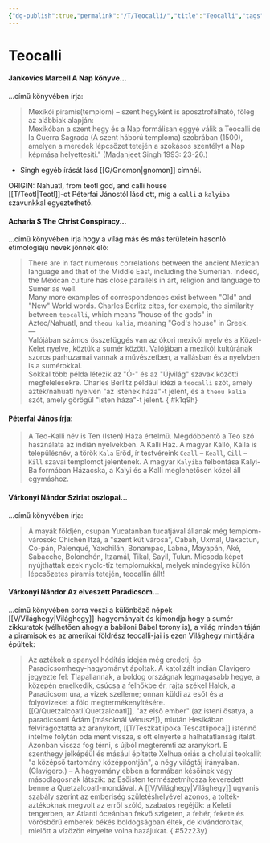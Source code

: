 ```yaml
---
{"dg-publish":true,"permalink":"/T/Teocalli/","title":"Teocalli","tags":["Englishtexttranslated"],"created":"2025-05-01T10:28","updated":"2025-09-23T20:31"}
---
```



# Teocalli

#### Jankovics Marcell A Nap könyve...  

...című könyvében írja:  
> Mexikói piramis(templom) – szent hegyként is aposztrofálható, főleg az alábbiak alapján:  
> Mexikóban a szent hegy és a Nap formálisan eggyé válik a Teocalli de la Guerra Sagrada (A szent háború temploma) szobrában (1500), amelyen a meredek lépcsőzet tetején a szokásos szentélyt a Nap képmása helyettesíti." (Madanjeet Singh 1993: 23-26.)  
- Singh egyéb írását lásd [[G/Gnomon\|gnomon]] címnél.

ORIGIN: Nahuatl, from teotl god, and calli house  
[[T/Teotl\|Teotl]]-ot Péterfai Jánostól lásd ott, míg a `calli` a `kalyiba` szavunkkal egyeztethető.  

#### Acharia S The Christ Conspiracy...  

...című könyvében írja hogy a világ más és más területein hasonló etimológiájú nevek jönnek elő:  
> There are in fact numerous correlations between the ancient Mexican language and that of the Middle East, including the Sumerian. Indeed, the Mexican culture has close parallels in art, religion and language to Sumer as well.  
> Many more examples of correspondences exist between "Old" and "New" World words. Charles Berlitz cites, for example, the similarity between `teocalli`, which means "house of the gods" in Aztec/Nahuatl, and `theou kalia`, meaning "God's house" in Greek.  
> —  
> Valójában számos összefüggés van az ókori mexikói nyelv és a Közel-Kelet nyelve, köztük a sumér között. Valójában a mexikói kultúrának szoros párhuzamai vannak a művészetben, a vallásban és a nyelvben is a sumérokkal.  
> Sokkal több példa létezik az "Ó-" és az "Újvilág" szavak közötti megfelelésekre. Charles Berlitz például idézi a `teocalli` szót, amely azték/nahuatl nyelven "az istenek háza"-t jelent, és a `theou kalia` szót, amely görögül "Isten háza"-t jelent.
{ #k1q9h}


#### Péterfai János írja:

> A Teo-Kalli név is Ten (Isten) Háza értelmű. Megdöbbentő a Teo szó használata az indián nyelvekben. A Kalli Ház. A magyar Kálló, Kálla is településnév, a török `Kala` Erőd, ír testvéreink `Ceall` – `Keall`, `Cill` – `Kill` szavai templomot jelentenek. A magyar `Kalyiba` felbontása Kalyi-Ba formában Házacska, a Kalyi és a Kalli meglehetősen közel áll egymáshoz.  

#### Várkonyi Nándor Sziriat oszlopai...  

...című könyvében írja:  
> A mayák földjén, csupán Yucatánban tucatjával állanak még templom-városok: Chichén Itzá, a "szent kút városa", Cabah, Uxmal, Uaxactun, Co-pán, Palenqué, Yaxchilán, Bonampac, Labná, Mayapán, Aké, Sabacche, Bolonchén, Itzamál, Tikal, Sayil, Tulun. Micsoda képet nyújthattak ezek nyolc-tíz templomukkal, melyek mindegyike külön lépcsőzetes piramis tetején, teocallin állt!  

#### Várkonyi Nándor Az elveszett Paradicsom...  

...című könyvében sorra veszi a különböző népek [[V/Világhegy\|Világhegy]]-hagyományait és kimondja hogy a sumér zikkuratok (vélhetően ahogy a babiloni Bábel torony is), a világ minden táján a piramisok és az amerikai földrész teocalli-jai is ezen Világhegy mintájára épültek:  
> Az aztékok a spanyol hódítás idején még eredeti, ép Paradicsomhegy-hagyományt ápoltak. A katolizált indián Clavigero jegyezte fel: Tlapallannak, a boldog országnak legmagasabb hegye, a közepén emelkedik, csúcsa a felhőkbe ér, rajta székel Halok, a Paradicsom ura, a vizek szelleme; onnan küldi az esőt és a folyóvizeket a föld megtermékenyítésére. [[Q/Quetzalcoatl\|Quetzalcoatl]], "az első ember" (az isteni ősatya, a paradicsomi Ádám \[másoknál Vénusz!\]), miután Hesikában felvirágoztatta az aranykort, [[T/Teszkatlipoka\|Tescatlipoca]] istennő intelme folytán oda ment vissza, s ott elnyerte a halhatatlanság italát. Azonban vissza fog térni, s újból megteremti az aranykort. E szenthegy jelképéül és másául építette Xelhua óriás a cholulai teokallit "a középső tartomány középpontján", a négy világtáj irányában. (Clavigero.) – A hagyomány ebben a formában későinek vagy másodlagosnak látszik: az Esőisten természetmítosza keveredett benne a Quetzalcoatl-mondával. A [[V/Világhegy\|Világhegy]] ugyanis szabály szerint az emberiség születéshelyével azonos, a tolték-aztékoknak megvolt az erről szóló, szabatos regéjük: a Keleti tengerben, az Atlanti óceánban fekvő szigeten, a fehér, fekete és vörösbőrű emberek békés boldogságban éltek, de kivándoroltak, mielőtt a vízözön elnyelte volna hazájukat.
{ #52z23y}
